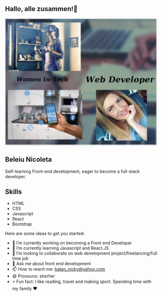 ## Hallo, alle zusammen!👋
![](NicoProfil1.PNG)

## Beleiu Nicoleta 

Self-learning Front-end development, eager to become a full-stack developer.

## Skills 

- HTML
- CSS
- Javascript
- React
- Bootstrap

Here are some ideas to get you started:

- 🔭 I’m currently working on becoming a Front end Developer
- 🌱 I’m currently learning Javascript and React.JS
- 👯 I’m looking to collaborate on web development project/freelancing/full time job
- 💬 Ask me about front end development 
- 📫 How to reach me: balan_nicky@yahoo.com
- 😄 Pronouns: she/her
- ⚡ Fun fact: I like reading, travel and making sport. Spending time with my family ❤

